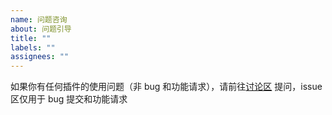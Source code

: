 ```yaml
---
name: 问题咨询
about: 问题引导
title: ""
labels: ""
assignees: ""
---
```


如果你有任何插件的使用问题（非 bug 和功能请求），请前往[讨论区](https://github.com/vran-dev/obsidian-form-flow/discussions) 提问，issue 区仅用于 bug 提交和功能请求
